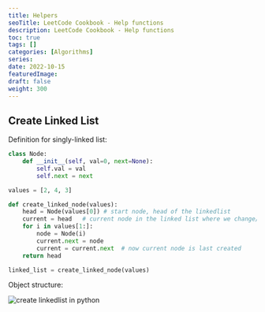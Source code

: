 ```yaml
---
title: Helpers
seoTitle: LeetCode Cookbook - Help functions
description: LeetCode Cookbook - Help functions
toc: true
tags: []
categories: [Algorithms]
series:
date: 2022-10-15
featuredImage:
draft: false
weight: 300
---
```



## Create Linked List

Definition for singly-linked list:

```python
class Node:
    def __init__(self, val=0, next=None):
        self.val = val
        self.next = next
```

```python
values = [2, 4, 3]

def create_linked_node(values):
    head = Node(values[0]) # start node, head of the linkedlist
    current = head   # current node in the linked list where we change/add next node
    for i in values[1:]:
        node = Node(i)
        current.next = node
        current = current.next  # now current node is last created
    return head

linked_list = create_linked_node(values)
```

Object structure:

![create linkedlist in python](../assets/linkedlist.png)
